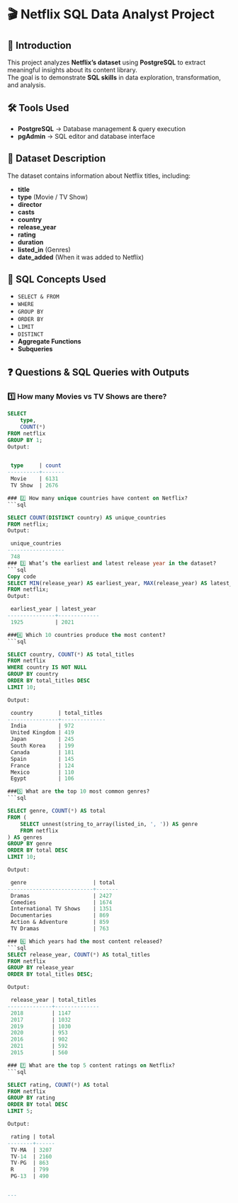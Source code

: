 # 🎬 Netflix SQL Data Analyst Project

## 📌 Introduction
This project analyzes **Netflix’s dataset** using **PostgreSQL** to extract meaningful insights about its content library.  
The goal is to demonstrate **SQL skills** in data exploration, transformation, and analysis.

## 🛠 Tools Used
- **PostgreSQL** → Database management & query execution  
- **pgAdmin** → SQL editor and database interface  

## 📂 Dataset Description
The dataset contains information about Netflix titles, including:  
- **title**  
- **type** (Movie / TV Show)  
- **director**  
- **casts**  
- **country**  
- **release_year**  
- **rating**  
- **duration**  
- **listed_in** (Genres)  
- **date_added** (When it was added to Netflix)  

## 🧩 SQL Concepts Used
- `SELECT & FROM`  
- `WHERE`  
- `GROUP BY`  
- `ORDER BY`  
- `LIMIT`  
- `DISTINCT`  
- **Aggregate Functions**  
- **Subqueries**  

## ❓ Questions & SQL Queries with Outputs

### 1️⃣ How many Movies vs TV Shows are there?
```sql
SELECT 
    type,
    COUNT(*)
FROM netflix
GROUP BY 1;
Output:


 type     | count
----------+-------
 Movie    | 6131
 TV Show  | 2676

### 2️⃣ How many unique countries have content on Netflix?
```sql

SELECT COUNT(DISTINCT country) AS unique_countries 
FROM netflix;
Output:

 unique_countries
------------------
 748
### 3️⃣ What’s the earliest and latest release year in the dataset?
```sql
Copy code
SELECT MIN(release_year) AS earliest_year, MAX(release_year) AS latest_year
FROM netflix;
Output:

 earliest_year | latest_year
---------------+-------------
 1925          | 2021

###4️⃣ Which 10 countries produce the most content?
```sql

SELECT country, COUNT(*) AS total_titles
FROM netflix
WHERE country IS NOT NULL
GROUP BY country
ORDER BY total_titles DESC
LIMIT 10;

Output:

 country        | total_titles
----------------+--------------
 India          | 972
 United Kingdom | 419
 Japan          | 245
 South Korea    | 199
 Canada         | 181
 Spain          | 145
 France         | 124
 Mexico         | 110
 Egypt          | 106

###5️⃣ What are the top 10 most common genres?
```sql

SELECT genre, COUNT(*) AS total
FROM (
    SELECT unnest(string_to_array(listed_in, ', ')) AS genre
    FROM netflix
) AS genres
GROUP BY genre
ORDER BY total DESC
LIMIT 10;

Output:

 genre                     | total
---------------------------+-------
 Dramas                    | 2427
 Comedies                  | 1674
 International TV Shows    | 1351
 Documentaries             | 869
 Action & Adventure        | 859
 TV Dramas                 | 763

### 6️⃣ Which years had the most content released?
```sql
SELECT release_year, COUNT(*) AS total_titles
FROM netflix
GROUP BY release_year
ORDER BY total_titles DESC;

Output:

 release_year | total_titles
--------------+--------------
 2018         | 1147
 2017         | 1032
 2019         | 1030
 2020         | 953
 2016         | 902
 2021         | 592
 2015         | 560

### 7️⃣ What are the top 5 content ratings on Netflix?
```sql

SELECT rating, COUNT(*) AS total
FROM netflix
GROUP BY rating
ORDER BY total DESC
LIMIT 5;

Output:

 rating | total
--------+------
 TV-MA  | 3207
 TV-14  | 2160
 TV-PG  | 863
 R      | 799
 PG-13  | 490


---







